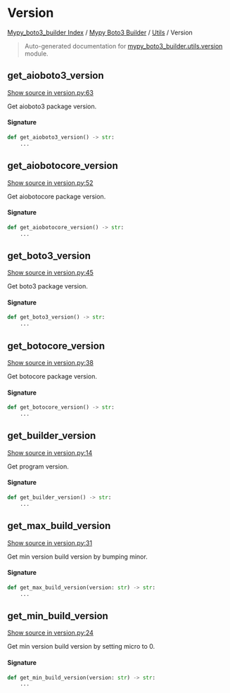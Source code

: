 # Version

[Mypy_boto3_builder Index](../../README.md#mypy_boto3_builder-index) /
[Mypy Boto3 Builder](../index.md#mypy-boto3-builder) /
[Utils](./index.md#utils) /
Version

> Auto-generated documentation for [mypy_boto3_builder.utils.version](https://github.com/youtype/mypy_boto3_builder/blob/main/mypy_boto3_builder/utils/version.py) module.

## get_aioboto3_version

[Show source in version.py:63](https://github.com/youtype/mypy_boto3_builder/blob/main/mypy_boto3_builder/utils/version.py#L63)

Get aioboto3 package version.

#### Signature

```python
def get_aioboto3_version() -> str:
    ...
```



## get_aiobotocore_version

[Show source in version.py:52](https://github.com/youtype/mypy_boto3_builder/blob/main/mypy_boto3_builder/utils/version.py#L52)

Get aiobotocore package version.

#### Signature

```python
def get_aiobotocore_version() -> str:
    ...
```



## get_boto3_version

[Show source in version.py:45](https://github.com/youtype/mypy_boto3_builder/blob/main/mypy_boto3_builder/utils/version.py#L45)

Get boto3 package version.

#### Signature

```python
def get_boto3_version() -> str:
    ...
```



## get_botocore_version

[Show source in version.py:38](https://github.com/youtype/mypy_boto3_builder/blob/main/mypy_boto3_builder/utils/version.py#L38)

Get botocore package version.

#### Signature

```python
def get_botocore_version() -> str:
    ...
```



## get_builder_version

[Show source in version.py:14](https://github.com/youtype/mypy_boto3_builder/blob/main/mypy_boto3_builder/utils/version.py#L14)

Get program version.

#### Signature

```python
def get_builder_version() -> str:
    ...
```



## get_max_build_version

[Show source in version.py:31](https://github.com/youtype/mypy_boto3_builder/blob/main/mypy_boto3_builder/utils/version.py#L31)

Get min version build version by bumping minor.

#### Signature

```python
def get_max_build_version(version: str) -> str:
    ...
```



## get_min_build_version

[Show source in version.py:24](https://github.com/youtype/mypy_boto3_builder/blob/main/mypy_boto3_builder/utils/version.py#L24)

Get min version build version by setting micro to 0.

#### Signature

```python
def get_min_build_version(version: str) -> str:
    ...
```
